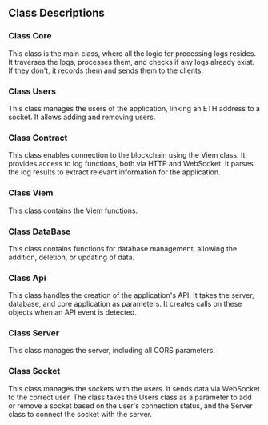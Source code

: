 ## Class Descriptions

### Class Core

This class is the main class, where all the logic for processing logs resides. It traverses the logs, processes them, and checks if any logs already exist. If they don't, it records them and sends them to the clients.

### Class Users

This class manages the users of the application, linking an ETH address to a socket. It allows adding and removing users.

### Class Contract

This class enables connection to the blockchain using the Viem class. It provides access to log functions, both via HTTP and WebSocket. It parses the log results to extract relevant information for the application.

### Class Viem

This class contains the Viem functions.

### Class DataBase

This class contains functions for database management, allowing the addition, deletion, or updating of data.

### Class Api

This class handles the creation of the application's API. It takes the server, database, and core application as parameters. It creates calls on these objects when an API event is detected.

### Class Server

This class manages the server, including all CORS parameters.

### Class Socket

This class manages the sockets with the users. It sends data via WebSocket to the correct user. The class takes the Users class as a parameter to add or remove a socket based on the user's connection status, and the Server class to connect the socket with the server.
